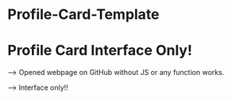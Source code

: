 # Profile-Card-Template
# Profile Card Interface Only!
--> Opened webpage on GitHub without JS or any function works.

--> Interface only!!
